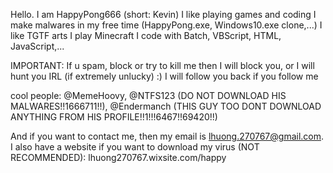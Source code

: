 Hello. I am HappyPong666 (short: Kevin)
I like playing games and coding
I make malwares in my free time (HappyPong.exe,
Windows10.exe clone,...)
I like TGTF arts
I play Minecraft
I code with Batch, VBScript, HTML, JavaScript,...

IMPORTANT:
If u spam, block or try to kill me then I will
block you, or I will hunt you IRL (if extremely
unlucky) :)
I will follow you back if you follow me

cool people:
@MemeHoovy, @NTFS123 (DO NOT DOWNLOAD HIS MALWARES!!1666711!!), @Endermanch (THIS GUY TOO DONT DOWNLOAD ANYTHING FROM
HIS PROFILE!!1!!!6467!!69420!!)

And if you want to contact me, then my email is
lhuong.270767@gmail.com. I also have a website
if you want to download my virus (NOT RECOMMENDED):
lhuong270767.wixsite.com/happy
